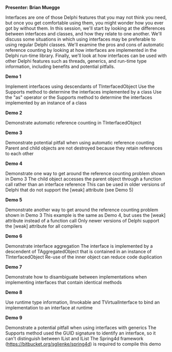 **Presenter: Brian Muegge**

Interfaces are one of those Delphi features that you may not think you need, but once you get comfortable using them, you might wonder how you ever got by without them. In this session, we'll start by looking at the differences between interfaces and classes, and how they relate to one another. We'll discuss some situations in which using interfaces may be preferable to using regular Delphi classes. We'll examine the pros and cons of automatic reference counting by looking at how interfaces are implemented in the Delphi run-time library. Finally, we'll look at how interfaces can be used with other Delphi features such as threads, generics, and run-time type information, including benefits and potential pitfalls.

**Demo 1**

Implement interfaces using descendants of TInterfacedObject
Use the Supports method to determine the interfaces implemented by a class
Use the "as" operator or the Supports method to determine the interfaces implemented by an instance of a class

**Demo 2**

Demonstrate automatic reference counting in TInterfacedObject

**Demo 3**

Demonstrate potential pitfall when using automatic reference counting
Parent and child objects are not destroyed because they retain references to each other

**Demo 4**

Demonstrate one way to get around the reference counting problem shown in Demo 3
The child object accesses the parent object through a function call rather than an interface reference
This can be used in older versions of Delphi that do not support the [weak] attribute (see Demo 5)

**Demo 5**

Demonstrate another way to get around the reference counting problem shown in Demo 3
This example is the same as Demo 4, but uses the [weak] attribute instead of a function call
Only newer versions of Delphi support the [weak] attribute for all compilers

**Demo 6**

Demonstrate interface aggregation
The interface is implemented by a descendent of TAggregatedObject that is contained in an instance of TInterfacedObject
Re-use of the inner object can reduce code duplication

**Demo 7**

Demonstrate how to disambiguate between implementations when implementing interfaces that contain identical methods

**Demo 8**

Use runtime type information, IInvokable and TVirtualInterface to bind an implementation to an interface at runtime

**Demo 9**

Demonstrate a potential pitfall when using interfaces with generics
The Supports method used the GUID signature to identify an interface, so it can't distinguish between IList<string> and IList<Integer>
The Spring4d framework (https://bitbucket.org/sglienke/spring4d) is required to compile this demo
